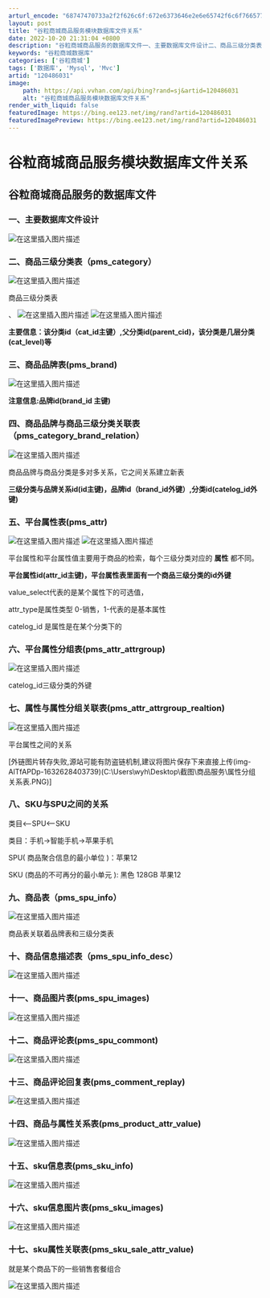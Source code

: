 ```yaml
---
arturl_encode: "68747470733a2f2f626c6f:672e6373646e2e6e65742f6c6f766577616e6779696875692f:61727469636c652f64657461696c732f313230343836303331"
layout: post
title: "谷粒商城商品服务模块数据库文件关系"
date: 2022-10-20 21:31:04 +0800
description: "谷粒商城商品服务的数据库文件一、主要数据库文件设计二、商品三级分类表（pms_category）商品"
keywords: "谷粒商城数据库"
categories: ['谷粒商城']
tags: ['数据库', 'Mysql', 'Mvc']
artid: "120486031"
image:
    path: https://api.vvhan.com/api/bing?rand=sj&artid=120486031
    alt: "谷粒商城商品服务模块数据库文件关系"
render_with_liquid: false
featuredImage: https://bing.ee123.net/img/rand?artid=120486031
featuredImagePreview: https://bing.ee123.net/img/rand?artid=120486031
---
```


# 谷粒商城商品服务模块数据库文件关系

## 谷粒商城商品服务的数据库文件

### 一、主要数据库文件设计

![在这里插入图片描述](https://i-blog.csdnimg.cn/blog_migrate/338c9a6079629081c3c13dfd0846925a.png#pic_center)

### 二、商品三级分类表（pms\_category）

![在这里插入图片描述](https://i-blog.csdnimg.cn/blog_migrate/e8e55f61d699405f50c60d7f60224f36.png#pic_center)
  
商品三级分类表
  
、
![在这里插入图片描述](https://i-blog.csdnimg.cn/blog_migrate/a3f545939ff3a63c5b4ab86cb62b51ed.png#pic_center)
![在这里插入图片描述](https://i-blog.csdnimg.cn/blog_migrate/6e1845df80b4504088337391dc0d208f.png#pic_center)
  
**主要信息：该分类id（cat\_id主键）,父分类id(parent\_cid)，该分类是几层分类(cat\_level)等**

### 三、商品品牌表(pms\_brand)

![在这里插入图片描述](https://i-blog.csdnimg.cn/blog_migrate/ecbcd516a821f1727cd6b6f763291bff.png#pic_center)

**注意信息:品牌id(brand\_id 主键)**

### 四、商品品牌与商品三级分类关联表（pms\_category\_brand\_relation）

![在这里插入图片描述](https://i-blog.csdnimg.cn/blog_migrate/aab1622b46446585a85a9613cc10355a.png#pic_center)
  
商品品牌与商品分类是多对多关系，它之间关系建立新表

**三级分类与品牌关系id(id主键)，品牌id（brand\_id外键）,分类id(catelog\_id外键)**

### 五、平台属性表(pms\_attr)

![在这里插入图片描述](https://i-blog.csdnimg.cn/blog_migrate/1cf347dfeb86e4d2a52274d4f6299deb.png#pic_center)
![在这里插入图片描述](https://i-blog.csdnimg.cn/blog_migrate/fde2fd98a5efaf06eaadd093c6f23e68.png#pic_center)
  
平台属性和平台属性值主要用于商品的检索，每个三级分类对应的
**属性**
都不同。

**平台属性id(attr\_id主键)，平台属性表里面有一个商品三级分类的id外键**

value\_select代表的是某个属性下的可选值，

attr\_type是属性类型 0-销售，1-代表的是基本属性

catelog\_id 是属性是在某个分类下的

### 六、平台属性分组表(pms\_attr\_attrgroup)

![在这里插入图片描述](https://i-blog.csdnimg.cn/blog_migrate/cfeab8a799c872dd76bd4d2d4316e118.png#pic_center)

catelog\_id三级分类的外键

### 七、属性与属性分组关联表(pms\_attr\_attrgroup\_realtion)

![在这里插入图片描述](https://i-blog.csdnimg.cn/blog_migrate/bbb2bf1d44925ea4a8c25e8ba6c9cc00.png#pic_center)

平台属性之间的关系

[外链图片转存失败,源站可能有防盗链机制,建议将图片保存下来直接上传(img-AlTfAPDp-1632628403739)(C:\Users\wyh\Desktop\截图\商品服务\属性分组关系表.PNG)]

### 八、SKU与SPU之间的关系

类目<–SPU<–SKU

类目：手机->智能手机->苹果手机

SPU( 商品聚合信息的最小单位 )：苹果12

SKU (商品的不可再分的最小单元 ): 黑色 128GB 苹果12

### 九、商品表（pms\_spu\_info）

![在这里插入图片描述](https://i-blog.csdnimg.cn/blog_migrate/afa9b72101be4ab3e4b40088a511a95d.png#pic_center)
  
商品表关联着品牌表和三级分类表

### 十、商品信息描述表（pms\_spu\_info\_desc）

![在这里插入图片描述](https://i-blog.csdnimg.cn/blog_migrate/72549ef1833880dea41f0c38a2fa5ad8.png#pic_center)

### 十一、商品图片表(pms\_spu\_images)

![在这里插入图片描述](https://i-blog.csdnimg.cn/blog_migrate/4d3b0dbbbd6c954ea42638b528dbea44.png#pic_center)

### 十二、商品评论表(pms\_spu\_commont)

![在这里插入图片描述](https://i-blog.csdnimg.cn/blog_migrate/7715d8fa1a6f84cfe321f7cf23e360b3.png#pic_center)

### 十三、商品评论回复表(pms\_comment\_replay)

![在这里插入图片描述](https://i-blog.csdnimg.cn/blog_migrate/9df66dbd9d4a21bf30f5fd3361f11516.png#pic_center)

### 十四、商品与属性关系表(pms\_product\_attr\_value)

![在这里插入图片描述](https://i-blog.csdnimg.cn/blog_migrate/b12972f3c754804727d0ce8606fb1ede.png#pic_center)

### 十五、sku信息表(pms\_sku\_info)

![在这里插入图片描述](https://i-blog.csdnimg.cn/blog_migrate/b3675f171ad26e4f6fe3e59f0f565fde.png#pic_center)

### 十六、sku信息图片表(pms\_sku\_images)

![在这里插入图片描述](https://i-blog.csdnimg.cn/blog_migrate/8d62a387142f5232f778c31de83541c5.png#pic_center)

### 十七、sku属性关联表(pms\_sku\_sale\_attr\_value)

就是某个商品下的一些销售套餐组合

![在这里插入图片描述](https://i-blog.csdnimg.cn/blog_migrate/950ff105192df370b79e9ffb51444d74.png#pic_center)